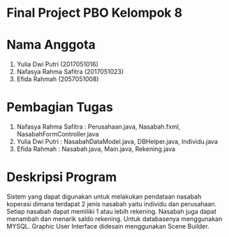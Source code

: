 # Final Project PBO Kelompok 8

# Nama Anggota
1. Yulia Dwi Putri (2017051016)
2. Nafasya Rahma Safitra (2017051023)
3. Efida Rahmah (2057051008)

# Pembagian Tugas
1. Nafasya Rahma Safitra : Perusahaan.java, Nasabah.fxml, NasabahFormController.java
2. Yulia Dwi Putri : NasabahDataModel.java, DBHelper.java, Individu.java
3. Efida Rahmah : Nasabah.java, Main.java, Rekening.java

# Deskripsi Program
Sistem yang dapat digunakan untuk melakukan pendataan nasabah koperasi dimana terdapat 2 jenis nasabah yaitu individu dan perusahaan. 
Setiap nasabah dapat memiliki 1 atau lebih rekening. Nasabah juga dapat menambah dan menarik saldo rekening. 
Untuk databasenya menggunakan MYSQL. Graphic User Interface didesain menggunakan Scene Builder. 
